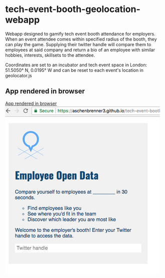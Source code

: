 # tech-event-booth-geolocation-webapp
Webapp designed to gamify tech event booth attendance for employers. When an event attendee comes within specified radius of the booth, they can play the game. Supplying their twitter handle will compare them to employees at said company and return a bio of an employee with similar hobbies, interests, skillsets to the attendee. 

Coordinates are set to an incubator and tech event space in London:  51.5050° N, 0.0195° W and can be reset to each event's location in geolocator.js

## App rendered in browser

[App rendered in browser](https://aschenbrenner3.github.io/tech-event-booth-geolocation-webapp/)
![app-rendered-in-browser](https://github.com/aschenbrenner3/tech-event-booth-geolocation-webapp/blob/master/images/event-booth-app-rendered-in-browser.png "Tech Event Booth App Rendered in Browser")

